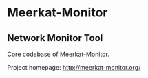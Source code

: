 Meerkat-Monitor
===============

Network Monitor Tool
--------------------

Core codebase of Meerkat-Monitor.

Project homepage: http://meerkat-monitor.org/


